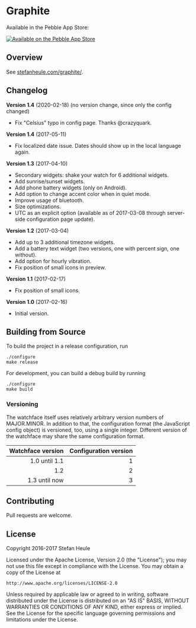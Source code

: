 # Graphite

Available in the Pebble App Store:

[![Available on the Pebble App Store](http://pblweb.com/badge/58a64c9c6ca3877261000466/black/small)](https://apps.getpebble.com/applications/58a64c9c6ca3877261000466)

## Overview

See [stefanheule.com/graphite/](https://stefanheule.com/graphite/).

## Changelog

**Version 1.4** (2020-02-18) (no version change, since only the config changed)

- Fix "Celsius" typo in config page.  Thanks @crazyquark.


**Version 1.4** (2017-05-11)

- Fix localized date issue.  Dates should show up in the local language again.


**Version 1.3** (2017-04-10)

- Secondary widgets: shake your watch for 6 additional widgets.
- Add sunrise/sunset widgets.
- Add phone battery widgets (only on Android).
- Add option to change accent color when in quiet mode.
- Improve usage of bluetooth.
- Size optimizations.
- UTC as an explicit option (available as of 2017-03-08 through server-side configuration page update).


**Version 1.2** (2017-03-04)

- Add up to 3 additional timezone widgets.
- Add a battery text widget (two versions, one with percent sign, one without).
- Add option for hourly vibration.
- Fix position of small icons in preview.


**Version 1.1** (2017-02-17)

- Fix position of small icons.


**Version 1.0** (2017-02-16)

- Initial version.


## Building from Source

To build the project in a release configuration, run

    ./configure
    make release

For development, you can build a debug build by running

    ./configure
    make build

### Versioning

The watchface itself uses relatively arbitrary version numbers of MAJOR.MINOR.  In addition to that, the configuration format (the JavaScript config object) is versioned, too, using a single integer.  Different version of the watchface may share the same configuration format.

| Watchface version | Configuration version |
|------------------:|----------------------:|
|     1.0 until 1.1 |                     1 |
|               1.2 |                     2 |
|     1.3 until now |                     3 |

## Contributing

Pull requests are welcome.

## License

Copyright 2016-2017 Stefan Heule

Licensed under the Apache License, Version 2.0 (the "License");
you may not use this file except in compliance with the License.
You may obtain a copy of the License at

    http://www.apache.org/licenses/LICENSE-2.0

Unless required by applicable law or agreed to in writing, software
distributed under the License is distributed on an "AS IS" BASIS,
WITHOUT WARRANTIES OR CONDITIONS OF ANY KIND, either express or implied.
See the License for the specific language governing permissions and
limitations under the License.

